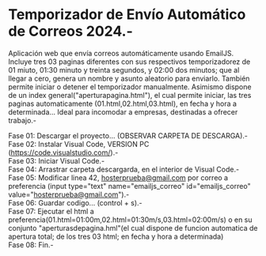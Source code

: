 # Temporizador de Envío Automático de Correos 2024.-

Aplicación web que envía correos automáticamente usando EmailJS. Incluye tres 03 paginas diferentes con sus respectivos temporizadorez de 01 miuto, 01:30 minuto y treinta segundos, y 02:00 dos minutos; que al llegar a cero, genera un nombre y asunto aleatorio para enviarlo. También permite iniciar o detener el temporizador manualmente. Asimismo dispone de un index general("aperturapagina.html"), el cual permite iniciar, las tres paginas automaticamente (01.html,02.html,03.html), en fecha y hora a determinada... Ideal para incomodar a empresas, destinadas a ofrecer trabajo.-

Fase 01: Descargar el proyecto... (OBSERVAR CARPETA DE DESCARGA).- <br>
Fase 02: Instalar Visual Code, VERSION PC (https://code.visualstudio.com/).-<br>
Fase 03: Iniciar Visual Code.-<br>
Fase 04: Arrastrar carpeta descargarda, en el interior de Visual Code.-<br>
Fase 05: Modificar linea 42, hosterprueba@gmail.com por correo a preferencia (input type="text" name="emailjs_correo" id="emailjs_correo" value="hosterprueba@gmail.com").-<br>
Fase 06: Guardar codigo... (control + s).-<br>
Fase 07: Ejecutar el html a preferencia(01.html=01:00m,02.html=01:30m/s,03.html=02:00m/s) o en su conjunto "aperturasdepagina.hml"(el cual dispone de funcion automatica de apertura total; de los tres 03 html; en fecha y hora 
a determinada)<br>
Fase 08: Fin.-
